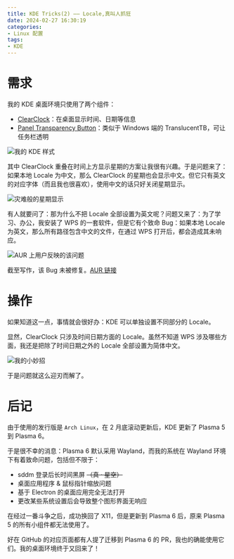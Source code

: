 ```yaml
---
title: KDE Tricks(2) —— Locale,真叫人抓狂
date: 2024-02-27 16:30:19
categories:
- Linux 配置
tags:
- KDE
---
```


# 需求
我的 KDE 桌面环境只使用了两个组件：
- [ClearClock](https://github.com/qewer33/ClearClock)：在桌面显示时间、日期等信息
- [Panel Transparency Button](https://github.com/psifidotos/paneltransparencybutton)：类似于 Windows 端的 TranslucentTB，可让任务栏透明

![我的 KDE 样式](kde.png "我的 KDE 样式")

其中 ClearClock 重叠在时间上方显示星期的方案让我很有兴趣。于是问题来了：如果本地 Locale 为中文，那么 ClearClock 的星期也会显示中文。但它只有英文的对应字体（而且我也很喜欢），使用中文的话只好关闭星期显示。

![灾难般的星期显示](clearclock.png "灾难般的星期显示")

有人就要问了：那为什么不把 Locale 全部设置为英文呢？问题又来了：为了学习、办公，我安装了 WPS 的一套软件，但是它有个致命 Bug：如果本地 Locale 为英文，那么所有路径包含中文的文件，在通过 WPS 打开后，都会造成其未响应。

![AUR 上用户反映的该问题](wps.png "AUR 上用户反映的该问题")

截至写作，该 Bug 未被修复。[AUR 链接](https://aur.archlinux.org/packages/wps-office-cn "wps-office-cn on AUR")

# 操作
如果知道这一点，事情就会很好办：KDE 可以单独设置不同部分的 Locale。

显然，ClearClock 只涉及时间日期方面的 Locale。虽然不知道 WPS 涉及哪些方面，我还是把除了时间日期之外的 Locale 全部设置为简体中文。

![我的小妙招](locale.png "我的小妙招")

于是问题就这么迎刃而解了。

# 后记
由于使用的发行版是 `Arch Linux`，在 2 月底滚动更新后，KDE 更新了 Plasma 5 到 Plasma 6。

于是很不幸的消息：Plasma 6 默认采用 Wayland，而我的系统在 Wayland 环境下有着致命问题，包括但不限于：
- sddm 登录后长时间黑屏 ~~（真 · 星空）~~
- 桌面应用程序 & 鼠标指针缩放问题
- 基于 Electron 的桌面应用完全无法打开
- 更改某些系统设置后会导致整个图形界面无响应

在经过一番斗争之后，成功换回了 X11，但是更新到 Plasma 6 后，原来 Plasma 5 的所有小组件都无法使用了。

好在 GitHub 的对应页面都有人提了迁移到 Plasma 6 的 PR，我也的确能使用它们。我的桌面环境终于又回来了！